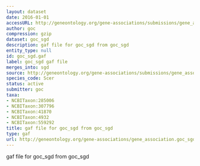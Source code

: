 ```yaml
---
layout: dataset
date: 2016-01-01
accessURL: http://geneontology.org/gene-associations/submissions/gene_association.goc_sgd.gz
author: goc
compression: gzip
dataset: goc_sgd
description: gaf file for goc_sgd from goc_sgd
entity_type: null
id: goc_sgd.gaf
label: goc_sgd gaf file
merges_into: sgd
source: http://geneontology.org/gene-associations/submissions/gene_association.goc_sgd.gz
species_code: Scer
status: active
submitter: goc
taxa:
- NCBITaxon:285006
- NCBITaxon:307796
- NCBITaxon:41870
- NCBITaxon:4932
- NCBITaxon:559292
title: gaf file for goc_sgd from goc_sgd
type: gaf
url: http://geneontology.org/gene-associations/gene_association.goc_sgd.gz
---
```


gaf file for goc_sgd from goc_sgd